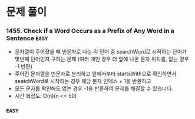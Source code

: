 # 문제 풀이

### 1455. Check if a Word Occurs as a Prefix of Any Word in a Sentence ```EASY```
- 문자열이 주어졌을 때 빈문자로 나눈 각 단어 중 searchWord로 시작하는 단어가 몇번째 단어인지 구하는 문제 (여러 개인 경우 더 앞에 나온 문자 위치를, 없는 경우 -1 반환)
- 주어진 문자열을 빈문자로 분리하고 앞에서부터 startsWith으로 확인하면서 seatchWord로 시작하는 경우 해당 문자 인덱스 + 1을 반환하고
- 모든 문자를 확인해도 없는 경우 -1을 반환하여 문제를 해결할 수 있습니다.
- 시간 복잡도: O(n)(n <= 50)

### ```EASY```

